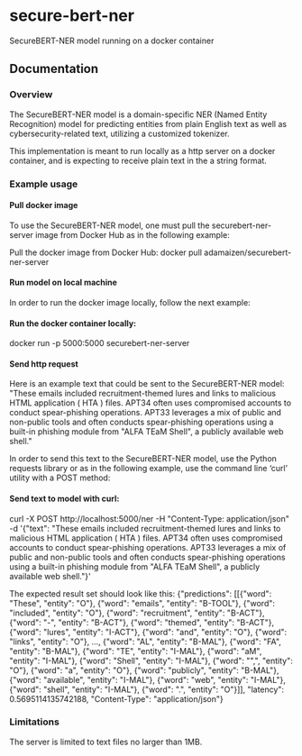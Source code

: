 # secure-bert-ner
SecureBERT-NER model running on a docker container

## Documentation

### Overview
The SecureBERT-NER model is a domain-specific NER (Named Entity Recognition) model for predicting entities from plain English text as well as cybersecurity-related text, utilizing a customized tokenizer.

This implementation is meant to run locally as a http server on a docker container, and is expecting to receive plain text in the a string format.

### Example usage

#### Pull docker image
To use the SecureBERT-NER model, one must pull the securebert-ner-server image from Docker Hub as in the following example:

Pull the docker image from Docker Hub:
docker pull adamaizen/securebert-ner-server

#### Run model on local machine
In order to run the docker image locally, follow the next example:

#### Run the docker container locally:
docker run -p 5000:5000 securebert-ner-server

#### Send http request
Here is an example text that could be sent to the SecureBERT-NER model:
"These emails included recruitment-themed lures and links to malicious HTML application ( HTA ) files. APT34 often uses compromised accounts to conduct spear-phishing operations. APT33 leverages a mix of public and non-public tools and often conducts spear-phishing operations using a built-in phishing module from \"ALFA TEaM Shell\", a publicly available web shell." 

In order to send this text to the SecureBERT-NER model, use the Python requests library or as in the following example, use the command line ‘curl’ utility with a POST method:

#### Send text to model with curl:
curl -X POST http://localhost:5000/ner -H "Content-Type: application/json" -d '{"text": "These emails included recruitment-themed lures and links to malicious HTML application ( HTA ) files. APT34 often uses compromised accounts to conduct spear-phishing operations. APT33 leverages a mix of public and non-public tools and often conducts spear-phishing operations using a built-in phishing module from \"ALFA TEaM Shell\", a publicly available web shell."}'

The expected result set should look like this:
{"predictions": [[{"word": "These", "entity": "O"}, {"word": "emails", "entity": "B-TOOL"}, {"word": "included", "entity": "O"}, {"word": "recruitment", "entity": "B-ACT"}, {"word": "-", "entity": "B-ACT"}, {"word": "themed", "entity": "B-ACT"}, {"word": "lures", "entity": "I-ACT"}, {"word": "and", "entity": "O"}, {"word": "links", "entity": "O"}, 
…, 
{"word": "AL", "entity": "B-MAL"}, {"word": "FA", "entity": "B-MAL"}, {"word": "TE", "entity": "I-MAL"}, {"word": "aM", "entity": "I-MAL"}, {"word": "Shell", "entity": "I-MAL"}, {"word": "\",", "entity": "O"}, {"word": "a", "entity": "O"}, {"word": "publicly", "entity": "B-MAL"}, {"word": "available", "entity": "I-MAL"}, {"word": "web", "entity": "I-MAL"}, {"word": "shell", "entity": "I-MAL"}, {"word": ".", "entity": "O"}]], "latency": 0.5695114135742188, "Content-Type": "application/json"}

### Limitations
The server is limited to text files no larger than 1MB.

